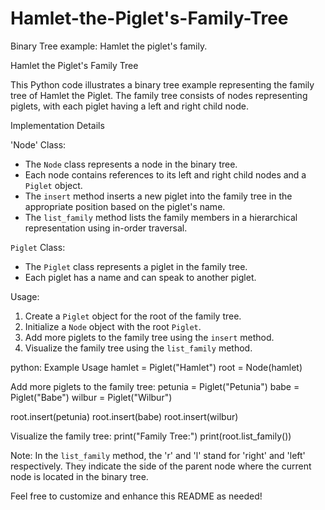 # Hamlet-the-Piglet's-Family-Tree
Binary Tree example: Hamlet the piglet's family.

Hamlet the Piglet's Family Tree

This Python code illustrates a binary tree example representing the family tree of Hamlet the Piglet. The family tree consists of nodes representing piglets, with each piglet having a left and right child node.

Implementation Details

'Node' Class:
- The `Node` class represents a node in the binary tree.
- Each node contains references to its left and right child nodes and a `Piglet` object.
- The `insert` method inserts a new piglet into the family tree in the appropriate position based on the piglet's name.
- The `list_family` method lists the family members in a hierarchical representation using in-order traversal.

`Piglet` Class:
- The `Piglet` class represents a piglet in the family tree.
- Each piglet has a name and can speak to another piglet.

Usage:

1. Create a `Piglet` object for the root of the family tree.
2. Initialize a `Node` object with the root `Piglet`.
3. Add more piglets to the family tree using the `insert` method.
4. Visualize the family tree using the `list_family` method.

python:
Example Usage
hamlet = Piglet("Hamlet")
root = Node(hamlet)

Add more piglets to the family tree:
petunia = Piglet("Petunia")
babe = Piglet("Babe")
wilbur = Piglet("Wilbur")

root.insert(petunia)
root.insert(babe)
root.insert(wilbur)

Visualize the family tree:
print("Family Tree:")
print(root.list_family())


Note:
In the `list_family` method, the 'r' and 'l' stand for 'right' and 'left' respectively. They indicate the side of the parent node where the current node is located in the binary tree.

Feel free to customize and enhance this README as needed!
